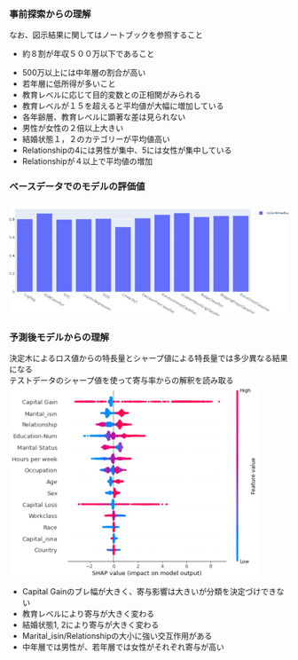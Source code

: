 ### 事前探索からの理解  
なお、図示結果に関してはノートブックを参照すること  
* 約８割が年収５００万以下であること
+ 500万以上には中年層の割合が高い
+ 若年層に低所得が多いこと
+ 教育レベルに応じて目的変数との正相関がみられる
+ 教育レベルが１５を超えると平均値が大幅に増加している
+ 各年齢層、教育レベルに顕著な差は見られない
+ 男性が女性の２倍以上大きい
+ 結婚状態１，２のカテゴリーが平均値高い
+ Relationshipの4には男性が集中、5には女性が集中している
+ Relationshipが４以上で平均値の増加  

### ベースデータでのモデルの評価値  
![](./photos/sample.png)

### 予測後モデルからの理解
決定木によるロス値からの特長量とシャープ値による特長量では多少異なる結果になる  
テストデータのシャープ値を使って寄与率からの解釈を読み取る  
![](./photos/sample1.png)

+ Capital Gainのブレ幅が大きく、寄与影響は大きいが分類を決定づけできない
+ 教育レベルにより寄与が大きく変わる
+ 結婚状態1, 2により寄与が大きく変わる
+ Marital_isin/Relationshipの大小に強い交互作用がある
+ 中年層では男性が、若年層では女性がそれぞれ寄与が高い